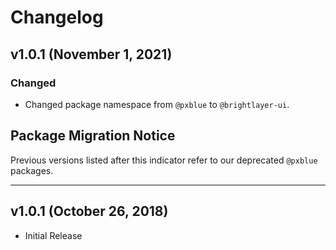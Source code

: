# Changelog

## v1.0.1 (November 1, 2021)

### Changed

-   Changed package namespace from `@pxblue` to `@brightlayer-ui`.

## Package Migration Notice

Previous versions listed after this indicator refer to our deprecated `@pxblue` packages.

---

## v1.0.1 (October 26, 2018)

-   Initial Release
